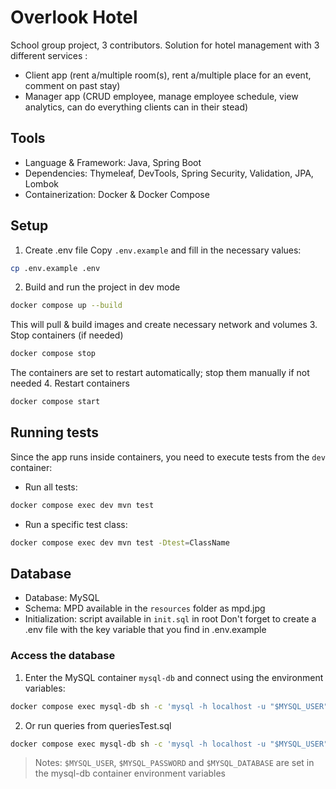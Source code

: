 # Overlook Hotel
School group project, 3 contributors.
Solution for hotel management with 3 different services : 
- Client app (rent a/multiple room(s), rent a/multiple place for an event, comment on past stay)
- Manager app (CRUD employee, manage employee schedule, view analytics, can do everything clients can in their stead)

## Tools
- Language & Framework: Java, Spring Boot
- Dependencies: Thymeleaf, DevTools, Spring Security, Validation, JPA, Lombok
- Containerization: Docker & Docker Compose

## Setup
1. Create .env file
Copy `.env.example` and fill in the necessary values:
```bash
cp .env.example .env
```
2. Build and run the project in dev mode
```bash
docker compose up --build
```
This will pull & build images and create necessary network and volumes
3. Stop containers (if needed)
```bash
docker compose stop
```
The containers are set to restart automatically; stop them manually if not needed
4. Restart containers
```bash
docker compose start
```
## Running tests
Since the app runs inside containers, you need to execute tests from the `dev` container:
- Run all tests:
```bash
docker compose exec dev mvn test 
```
- Run a specific test class:
```bash
docker compose exec dev mvn test -Dtest=ClassName
```

## Database
- Database: MySQL
- Schema: MPD available in the `resources` folder as mpd.jpg
- Initialization: script available in `init.sql` in root
Don't forget to create a .env file with the key variable that you find in .env.example

### Access the database
1. Enter the MySQL container `mysql-db` and connect using the environment variables:
```bash
docker compose exec mysql-db sh -c 'mysql -h localhost -u "$MYSQL_USER" -p"$MYSQL_PASSWORD" "$MYSQL_DATABASE"'
```
2. Or run queries from queriesTest.sql
```bash
docker compose exec mysql-db sh -c 'mysql -h localhost -u "$MYSQL_USER" -p"$MYSQL_PASSWORD" "$MYSQL_DATABASE" < /queriesTest.sql' 
``` 

> Notes:
`$MYSQL_USER`, `$MYSQL_PASSWORD` and `$MYSQL_DATABASE` are set in the mysql-db container environment variables